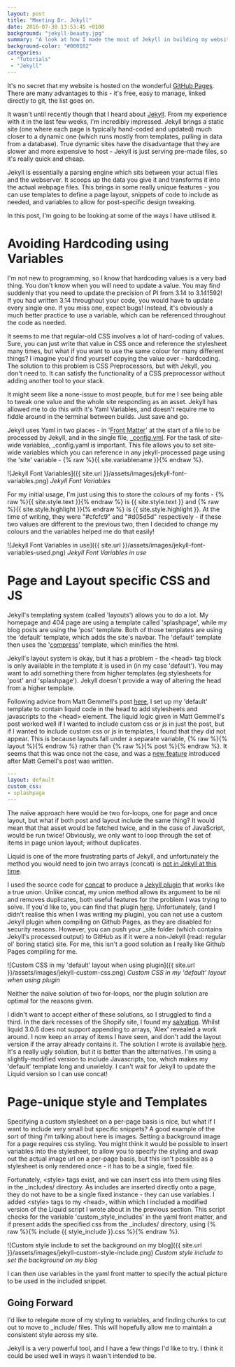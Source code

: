 ```yaml
---
layout: post
title: "Meeting Dr. Jekyll"
date: 2016-07-30 13:53:45 +0100
background: "jekyll-beauty.jpg"
summary: "A look at how I made the most of Jekyll in building my website."
background-color: "#000102"
categories:
 - "Tutorials"
 - "Jekyll"
---
```

It's no secret that my website is hosted on the wonderful [GitHub Pages](https://pages.github.com/).
There are many advantages to this - 
it's free, easy to manage, linked directly to git, the list goes on.

It wasn't until recently though that I heard about [Jekyll](https://github.com/jekyll/jekyll#readme).
From my experience with it in the last few weeks, I'm incredibly impressed.
Jekyll brings a static site 
(one where each page is typically hand-coded and updated)
much closer to a dynamic one 
(which runs mostly from templates, pulling in data from a database).
True dynamic sites have the disadvantage that they are slower and more expensive
to host - Jekyll is just serving pre-made files, so it's really quick and cheap.

Jekyll is essentially a parsing engine which sits between your actual files
and the webserver. 
It scoops up the data you give it and transforms it into the actual webpage files.
This brings in some really unique features - 
you can use templates to define a page layout, snippets of code to include as needed, 
and variables to allow for post-specific design tweaking.

In this post, I'm going to be looking at some of the ways I have utilised it.

Avoiding Hardcoding using Variables
===================================

I'm not new to programming, so I know that hardcoding values is a very bad thing.
You don't know when you will need to update a value.
You may find suddenly that you need to update the precision of PI from 3.14 to 3.141592!
If you had written 3.14 throughout your code, you would have to update every single one.
If you miss one, expect bugs!
Instead, it's obviously a much better practice to use a variable,
which can be referenced throughout the code as needed.

It seems to me that regular-old CSS involves a lot of hard-coding of values.
Sure, you can just write that value in CSS once and reference the stylesheet many times,
but what if you want to use the same colour for many different things?
I imagine you'd find yourself copying the value over - hardcoding.
The solution to this problem is CSS Preprocessors, but with Jekyll, you don't need to.
It can satisfy the functionality of a CSS preprocessor 
without adding another tool to your stack.

It might seem like a none-issue to most people,
but for me I see being able to tweak one value and the whole site responding as an asset.
Jekyll has allowed me to do this with it's Yaml Variables,
and doesn't require me to fiddle around in the terminal between builds.
Just save and go.

Jekyll uses Yaml in two places - 
in '[Front Matter](https://jekyllrb.com/docs/frontmatter/)'
at the start of a file to be processed by Jekyll,
and in the single file, [_config.yml](https://jekyllrb.com/docs/configuration/).
For the task of site-wide variables, _config.yaml is important.
This file allows you to set site-wide variables which you can reference in
any jekyll-processed page using the 'site' variable - 
<span class="nobr">{% raw %}{{ site.variablename }}{% endraw %}</span>.

![Jekyll Font Variables]({{ site.url }}/assets/images/jekyll-font-variables.png)
*Jekyll Font Variables*

For my initial usage, I'm just using this to store the colours of my fonts - 
<span class="nobr">{% raw %}{{ site.style.text }}{% endraw %}</span> is {{ site.style.text }}
and <span class="nobr">{% raw %}{{ site.style.highlight }}{% endraw %}</span> is {{ site.style.highlight }}. 
At the time of writing, they were "#cfcfc9" and "#d05d5d" respectively - 
if these two values are different to the previous two,
then I decided to change my colours and the variables helped me do that easily!

![Jekyll Font Variables in use]({{ site.url }}/assets/images/jekyll-font-variables-used.png)
*Jekyll Font Variables in use*

Page and Layout specific CSS and JS
===================================

Jekyll's templating system (called 'layouts') allows you to do a lot.
My homepage and 404 page are using a template called 'splashpage',
while my blog posts are using the 'post' template.
Both of those templates are using the 'default' template,
which adds the site's navbar.
The 'default' template then uses the 
'[compress](https://github.com/penibelst/jekyll-compress-html)' template,
which minifies the html.

Jekyll's layout system is okay, but it has a problem - 
the &lt;head&gt; tag block is only available in the template it is used in (in my case 'default').
You may want to add something there from higher templates (eg stylesheets for 'post' and 'splashpage').
Jekyll doesn't provide a way of altering the head from a higher template.

Following advice from Matt Gemmell's post [here](http://mattgemmell.com/page-specific-assets-with-jekyll/),
I set up my 'default' template to contain liquid code in the head to add
stylesheets and javascripts to the &lt;head&gt; element.
The liquid logic given in Matt Gemmell's post worked well if I wanted
to include custom css or js in just the post,
but if I wanted to include custom css or js in templates,
I found that they did not appear.
This is because layouts fall under a separate variable,
<span class="nobr">{% raw %}{% layout %}{% endraw %}</span> rather than
<span class="nobr">{% raw %}{% post %}{% endraw %}</span>.
It seems that this was once not the case, 
and was a [new feature](https://github.com/jekyll/jekyll/issues/4123) 
introduced after Matt Gemell's post was written.

```yaml
---
layout: default
custom_css:
- splashpage
---
```

The naïve approach here would be two for-loops, 
one for page and once layout, but what if both post and layout include the same thing?
It would mean that that asset would be fetched twice,
and in the case of JavaScript, would be run twice!
Obviously, we only want to loop through the set of items in page union layout;
without duplicates.

Liquid is one of the more frustrating parts of Jekyll,
and unfortunately the method you would need to join two arrays (concat) is 
[not in Jekyll at this time](https://github.com/jekyll/jekyll/issues/5160).

I used the source code for 
[concat](https://github.com/Shopify/liquid/blob/19c6eb426ab90aa74ae826cfbe20d3c20c978116/lib/liquid/standardfilters.rb#L218-223) 
to produce a [Jekyll plugin](https://jekyllrb.com/docs/plugins/#tags)
that works like a true union.
Unlike concat, my union method allows its argument to be nil and removes duplicates,
both useful features for the problem I was trying to solve.
If you'd like to, you can find that plugin 
[here](https://gist.github.com/Jetroid/31949b08e4aa1c2c811bdf70f5493a57).
Unfortunately, (and I didn't realise this when I was writing my plugin),
you can not use a custom Jekyll plugin when compiling on Github Pages,
as they are disabled for security reasons.
However, you can push your _site folder 
(which contains Jekyll's processed output)
to GitHub as if it were a non-Jekyll (read: regular ol' boring static) site.
For me, this isn't a good solution as I really like Github Pages compiling for me.

![Custom CSS in my 'default' layout when using plugin]({{ site.url }}/assets/images/jekyll-custom-css.png)
*Custom CSS in my 'default' layout when using plugin*

Neither the naïve solution of two for-loops,
nor the plugin solution are optimal for the reasons given.

I didn't want to accept either of these solutions, so I struggled to find a third.
In the dark recesses of the Shopify site, I found my 
[salvation](https://ecommerce.shopify.com/c/ecommerce-design/t/appending-arrays-281631#comments-table).
Whilst liquid 3.0.6 does not support appending to arrays, 'Alex' revealed a work around.
I now keep an array of items I have seen,
and don't add the layout version if the array already contains it.
The solution I wrote is available
[here](https://gist.github.com/Jetroid/bd71e5bbc2de763d0973e706efc91d7c).
It's a really ugly solution, but it is better than the alternatives.
I'm using a slightly-modified version to include Javascripts, too,
which makes my 'default' template long and unwieldy.
I can't wait for Jekyll to update the Liquid version so I can use concat!

Page-unique style and Templates
===============================

Specifying a custom stylesheet on a per-page basis is nice,
but what if I want to include very small but specific snippets?
A good example of the sort of thing I'm talking about here is images.
Setting a background image for a page requires css styling.
You might think it would be possible to insert variables into the stylesheet,
to allow you to specify the styling and swap out the actual image url on a per-page basis,
but this isn't possible as a stylesheet is only rendered once -
it has to be a single, fixed file.

Fortunately, &lt;style&gt; tags exist, and we can insert css into them
using files in the _includes/ directory.
As includes are inserted directly onto a page, 
they do not have to be a single fixed instance - they can use variables.
I added &lt;style&gt; tags to my &lt;head&gt;, within which I included 
a modified version of the Liquid script I wrote about in the previous section.
This script checks for the variable 'custom_style_includes' in the yaml front matter,
and if present adds the specified css from the _includes/ directory,
using <span class="nobr">{% raw %}{% include {{ style_include }}.css %}{% endraw %}</span>.

![Custom style include to set the background on my blog]({{ site.url }}/assets/images/jekyll-custom-style-include.png)
*Custom style include to set the background on my blog*

I can then use variables in the yaml front matter to specify 
the actual picture to be used in the included snippet.

Going Forward
-------------

I'd like to relegate more of my styling to variables,
and finding chunks to cut out to move to _include/ files.
This will hopefully allow me to maintain a consistent style across my site.

Jekyll is a very powerful tool, and I have a few things I'd like to try.
I think it could be used well in ways it wasn't intended to be.

